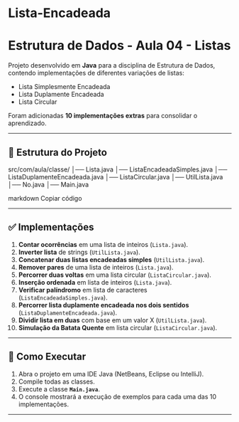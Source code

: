 # Lista-Encadeada
# Estrutura de Dados - Aula 04 - Listas

Projeto desenvolvido em **Java** para a disciplina de Estrutura de Dados, contendo implementações de diferentes variações de listas:  
- Lista Simplesmente Encadeada  
- Lista Duplamente Encadeada  
- Lista Circular  

Foram adicionadas **10 implementações extras** para consolidar o aprendizado.

---

## 📂 Estrutura do Projeto

src/com/aula/classe/
│── Lista.java
│── ListaEncadeadaSimples.java
│── ListaDuplamenteEncadeada.java
│── ListaCircular.java
│── UtilLista.java
│── No.java
│── Main.java

markdown
Copiar código

---

## ✅ Implementações

1. **Contar ocorrências** em uma lista de inteiros (`Lista.java`).  
2. **Inverter lista** de strings (`UtilLista.java`).  
3. **Concatenar duas listas encadeadas simples** (`UtilLista.java`).  
4. **Remover pares** de uma lista de inteiros (`Lista.java`).  
5. **Percorrer duas voltas** em uma lista circular (`ListaCircular.java`).  
6. **Inserção ordenada** em lista de inteiros (`Lista.java`).  
7. **Verificar palíndromo** em lista de caracteres (`ListaEncadeadaSimples.java`).  
8. **Percorrer lista duplamente encadeada nos dois sentidos** (`ListaDuplamenteEncadeada.java`).  
9. **Dividir lista em duas** com base em um valor X (`UtilLista.java`).  
10. **Simulação da Batata Quente** em lista circular (`ListaCircular.java`).  

---

## 🚀 Como Executar

1. Abra o projeto em uma IDE Java (NetBeans, Eclipse ou IntelliJ).  
2. Compile todas as classes.  
3. Execute a classe **`Main.java`**.  
4. O console mostrará a execução de exemplos para cada uma das 10 implementações.

---

